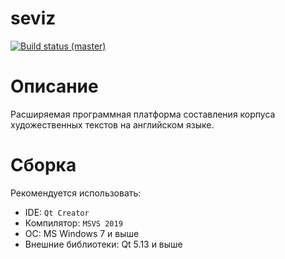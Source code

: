 # seviz

[![Build status (master)](https://ci.appveyor.com/api/projects/status/yrnfab6uegxch5q6/branch/master?svg=true)](https://ci.appveyor.com/project/eltimen/seviz/branch/master)

# Описание

Расширяемая программная платформа составления корпуса художественных текстов на английском языке. 
 
# Сборка
Рекомендуется использовать:
* IDE: `Qt Creator`
* Компилятор: `MSVS 2019`
* ОС: MS Windows 7 и выше
* Внешние библиотеки: Qt 5.13 и выше
 
